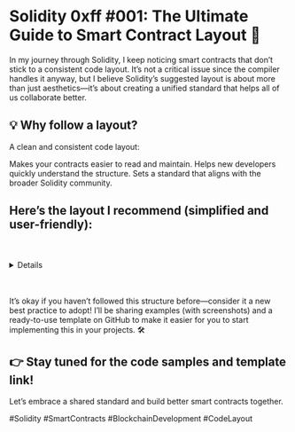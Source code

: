 # Solidity 0xff #001: The Ultimate Guide to Smart Contract Layout 🚀

In my journey through Solidity, I keep noticing smart contracts that don’t stick to a consistent code layout. It’s not a critical issue since the compiler handles it anyway, but I believe Solidity’s suggested layout is about more than just aesthetics—it’s about creating a unified standard that helps all of us collaborate better.

<h2>💡 Why follow a layout?</h2>
A clean and consistent code layout:

Makes your contracts easier to read and maintain.
Helps new developers quickly understand the structure.
Sets a standard that aligns with the broader Solidity community.

<h2>Here’s the layout I recommend (simplified and user-friendly):</h2>
<br></br>
<details>
  ```
    // Layout of Contract:
    // version
    // imports
    // errors
    // interfaces, libraries, contracts
    // Type declarations (Enum, Struct)
    // State variables
    // Events
    // Modifiers
    // Functions
    ```
  ```
    // Layout of Functions:
    // constructor
    // receive function (if exists)
    // fallback function (if exists)
    // external
    // public
    // internal
    // private
    // internal & private view & pure functions
    // external & public view & pure functions
  ```
</details>

<br></br>
It’s okay if you haven’t followed this structure before—consider it a new best practice to adopt! I’ll be sharing examples (with screenshots) and a ready-to-use template on GitHub to make it easier for you to start implementing this in your projects. 🛠️

<h2>👉 Stay tuned for the code samples and template link!</h2>
Let’s embrace a shared standard and build better smart contracts together.

#Solidity #SmartContracts #BlockchainDevelopment #CodeLayout
